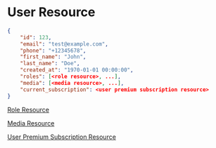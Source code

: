 # User Resource


```json
{
    "id": 123,
    "email": "test@example.com",
    "phone": "+12345678",
    "first_name": "John",
    "last_name": "Doe",
    "created_at": "1970-01-01 00:00:00",
    "roles": [<role resource>, ...],
    "media": [<media resource>, ...],
    "current_subscription": <user premium subscription resource>
}
```

[Role Resource](role.md)

[Media Resource](media.md)

[User Premium Subscription Resource](user_premium_subscription.md)
